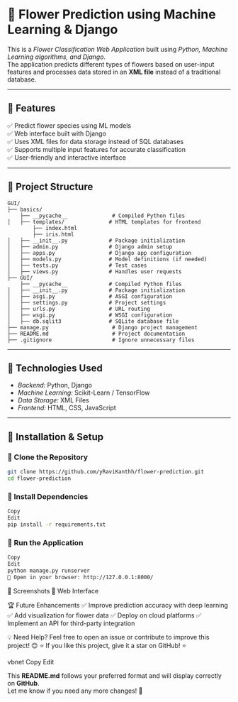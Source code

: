 # 🌸 Flower Prediction using Machine Learning & Django  

This is a *Flower Classification Web Application* built using *Python, Machine Learning algorithms, and Django*.  
The application predicts different types of flowers based on user-input features and processes data stored in an **XML file** instead of a traditional database.

---

## 📌 Features  

✅ Predict flower species using ML models  
✅ Web interface built with Django  
✅ Uses XML files for data storage instead of SQL databases  
✅ Supports multiple input features for accurate classification  
✅ User-friendly and interactive interface  

---

## 📂 Project Structure  
```
GUI/
├── basics/
    ├── __pycache__              # Compiled Python files
│   ├── templates/              # HTML templates for frontend
        ├── index.html
        ├── iris.html
│   ├── __init__.py             # Package initialization
│   ├── admin.py                # Django admin setup
│   ├── apps.py                 # Django app configuration
│   ├── models.py               # Model definitions (if needed)
│   ├── tests.py                # Test cases
│   ├── views.py                # Handles user requests
├── GUI/
    ├── __pycache__             # Compiled Python files
│   ├── __init__.py             # Package initialization
│   ├── asgi.py                 # ASGI configuration
│   ├── settings.py             # Project settings
│   ├── urls.py                 # URL routing
│   ├── wsgi.py                 # WSGI configuration
│   ├── db.sqlit3               # SQLite database file
├── manage.py                    # Django project management
├── README.md                    # Project documentation
├── .gitignore                   # Ignore unnecessary files
```
---

## 🎯 Technologies Used  

- *Backend:* Python, Django  
- *Machine Learning:* Scikit-Learn / TensorFlow  
- *Data Storage:* XML Files  
- *Frontend:* HTML, CSS, JavaScript  

---

## 🔧 Installation & Setup  

### 🔹 Clone the Repository  
```bash
git clone https://github.com/yRaviKanthh/flower-prediction.git
cd flower-prediction
```
### 🔹 Install Dependencies
```bash
Copy
Edit
pip install -r requirements.txt
```

### 🔹 Run the Application
```bash
Copy
Edit
python manage.py runserver
🔗 Open in your browser: http://127.0.0.1:8000/
```

📸 Screenshots
🔹 Web Interface



🏆 Future Enhancements
✅ Improve prediction accuracy with deep learning
✅ Add visualization for flower data
✅ Deploy on cloud platforms
✅ Implement an API for third-party integration

💡 Need Help?
Feel free to open an issue or contribute to improve this project! 😊
⭐ If you like this project, give it a star on GitHub! ⭐

vbnet
Copy
Edit

This **README.md** follows your preferred format and will display correctly on **GitHub**.  
Let me know if you need any more changes! 🚀






